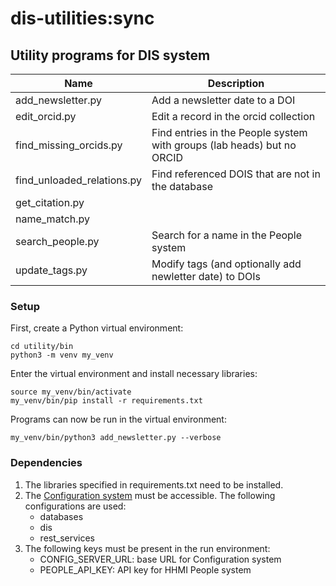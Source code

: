 # dis-utilities:sync

## Utility programs for DIS system

| Name                       | Description                                                            |
| -------------------------- | ---------------------------------------------------------------------- |
| add_newsletter.py          | Add a newsletter date to a DOI                                         |
| edit_orcid.py              | Edit a record in the orcid collection                                  |
| find_missing_orcids.py     | Find entries in the People system with groups (lab heads) but no ORCID |
| find_unloaded_relations.py | Find referenced DOIS that are not in the database                      |
| get_citation.py            |                                                                        |
| name_match.py              |                                                                        |
| search_people.py           | Search for a name in the People system                                 |
| update_tags.py             | Modify tags (and optionally add newletter date) to DOIs                |

### Setup

First, create a Python virtual environment:

    cd utility/bin
    python3 -m venv my_venv

Enter the virtual environment and install necessary libraries:

    source my_venv/bin/activate
    my_venv/bin/pip install -r requirements.txt

Programs can now be run in the virtual environment:

    my_venv/bin/python3 add_newsletter.py --verbose

### Dependencies

1. The libraries specified in requirements.txt need to be installed.
2. The [Configuration system](https://github.com/JaneliaSciComp/configurator) must be accessible. The following configurations are used:
    - databases
    - dis
    - rest_services
3. The following keys must be present in the run environment:
    - CONFIG_SERVER_URL: base URL for Configuration system
    - PEOPLE_API_KEY: API key for HHMI People system
